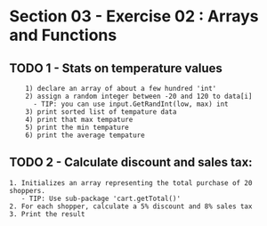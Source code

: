 # Section 03 - Exercise 02 : Arrays and Functions

## TODO 1 - Stats on temperature values
		1) declare an array of about a few hundred 'int'
		2) assign a random integer between -20 and 120 to data[i]
		  - TIP: you can use input.GetRandInt(low, max) int
		3) print sorted list of tempature data
		4) print that max tempature
		5) print the min tempature
		6) print the average tempature

## TODO 2 - Calculate discount and sales tax:
	1. Initializes an array representing the total purchase of 20 shoppers.
	   - TIP: Use sub-package 'cart.getTotal()'
	2. For each shopper, calculate a 5% discount and 8% sales tax
	3. Print the result